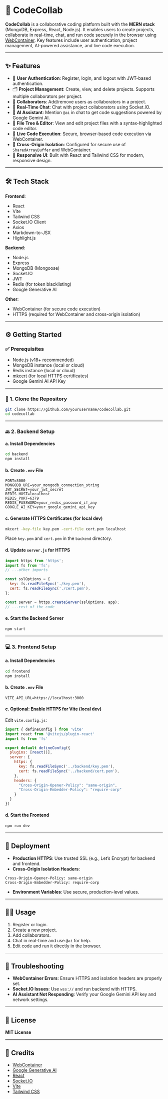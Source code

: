 # 🚀 CodeCollab

**CodeCollab** is a collaborative coding platform built with the **MERN stack** (MongoDB, Express, React, Node.js). It enables users to create projects, collaborate in real-time, chat, and run code securely in the browser using [WebContainer](https://webcontainers.io/). Key features include user authentication, project management, AI-powered assistance, and live code execution.

---

## ✨ Features

- 🔐 **User Authentication**: Register, login, and logout with JWT-based authentication.
- 🗂️ **Project Management**: Create, view, and delete projects. Supports multiple collaborators per project.
- 👥 **Collaborators**: Add/remove users as collaborators in a project.
- 💬 **Real-Time Chat**: Chat with project collaborators using Socket.IO.
- 🤖 **AI Assistant**: Mention `@ai` in chat to get code suggestions powered by Google Gemini AI.
- 🧾 **File Tree & Editor**: View and edit project files with a syntax-highlighted code editor.
- 🧪 **Live Code Execution**: Secure, browser-based code execution via WebContainer.
- 🔐 **Cross-Origin Isolation**: Configured for secure use of `SharedArrayBuffer` and WebContainer.
- 📱 **Responsive UI**: Built with React and Tailwind CSS for modern, responsive design.

---

## 🛠️ Tech Stack

**Frontend**:
- React
- Vite
- Tailwind CSS
- Socket.IO Client
- Axios
- Markdown-to-JSX
- Highlight.js

**Backend**:
- Node.js
- Express
- MongoDB (Mongoose)
- Socket.IO
- JWT
- Redis (for token blacklisting)
- Google Generative AI

**Other**:
- WebContainer (for secure code execution)
- HTTPS (required for WebContainer and cross-origin isolation)

---

## ⚙️ Getting Started

### ✅ Prerequisites

- Node.js (v18+ recommended)
- MongoDB instance (local or cloud)
- Redis instance (local or cloud)
- [mkcert](https://github.com/FiloSottile/mkcert) (for local HTTPS certificates)
- Google Gemini AI API Key

---

### 🔧 1. Clone the Repository

```bash
git clone https://github.com/yourusername/codecollab.git
cd codecollab
```

---

### 🔙 2. Backend Setup

#### a. Install Dependencies

```bash
cd backend
npm install
```

#### b. Create `.env` File

```env
PORT=3000
MONGODB_URI=your_mongodb_connection_string
JWT_SECRET=your_jwt_secret
REDIS_HOST=localhost
REDIS_PORT=6379
REDIS_PASSWORD=your_redis_password_if_any
GOOGLE_AI_KEY=your_google_gemini_api_key
```

#### c. Generate HTTPS Certificates (for local dev)

```bash
mkcert -key-file key.pem -cert-file cert.pem localhost
```

Place `key.pem` and `cert.pem` in the `backend` directory.

#### d. Update `server.js` for HTTPS

```js
import https from 'https';
import fs from 'fs';
// ...other imports

const sslOptions = {
  key: fs.readFileSync('./key.pem'),
  cert: fs.readFileSync('./cert.pem'),
};

const server = https.createServer(sslOptions, app);
// ...rest of the code
```

#### e. Start the Backend Server

```bash
npm start
```

---

### 💻 3. Frontend Setup

#### a. Install Dependencies

```bash
cd frontend
npm install
```

#### b. Create `.env` File

```env
VITE_API_URL=https://localhost:3000
```

#### c. Optional: Enable HTTPS for Vite (local dev)

Edit `vite.config.js`:

```js
import { defineConfig } from 'vite'
import react from '@vitejs/plugin-react'
import fs from 'fs'

export default defineConfig({
  plugins: [react()],
  server: {
    https: {
      key: fs.readFileSync('../backend/key.pem'),
      cert: fs.readFileSync('../backend/cert.pem'),
    },
    headers: {
      "Cross-Origin-Opener-Policy": "same-origin",
      "Cross-Origin-Embedder-Policy": "require-corp"
    }
  }
})
```

#### d. Start the Frontend

```bash
npm run dev
```

---

## 🚀 Deployment

- **Production HTTPS**: Use trusted SSL (e.g., Let’s Encrypt) for backend and frontend.
- **Cross-Origin Isolation Headers**:

```http
Cross-Origin-Opener-Policy: same-origin
Cross-Origin-Embedder-Policy: require-corp
```

- **Environment Variables**: Use secure, production-level values.

---

## 🧑‍💻 Usage

1. Register or login.
2. Create a new project.
3. Add collaborators.
4. Chat in real-time and use `@ai` for help.
5. Edit code and run it directly in the browser.

---

## 🐛 Troubleshooting

- **WebContainer Errors**: Ensure HTTPS and isolation headers are properly set.
- **Socket.IO Issues**: Use `wss://` and run backend with HTTPS.
- **AI Assistant Not Responding**: Verify your Google Gemini API key and network settings.

---

## 📄 License

**MIT License**

---

## 🙌 Credits

- [WebContainer](https://webcontainers.io)
- [Google Generative AI](https://ai.google.dev/)
- [React](https://react.dev)
- [Socket.IO](https://socket.io)
- [Vite](https://vitejs.dev)
- [Tailwind CSS](https://tailwindcss.com)